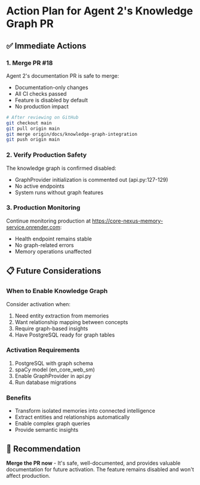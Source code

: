 # Action Plan for Agent 2's Knowledge Graph PR

## ✅ Immediate Actions

### 1. **Merge PR #18**
Agent 2's documentation PR is safe to merge:
- Documentation-only changes
- All CI checks passed
- Feature is disabled by default
- No production impact

```bash
# After reviewing on GitHub
git checkout main
git pull origin main
git merge origin/docs/knowledge-graph-integration
git push origin main
```

### 2. **Verify Production Safety**
The knowledge graph is confirmed disabled:
- GraphProvider initialization is commented out (api.py:127-129)
- No active endpoints
- System runs without graph features

### 3. **Production Monitoring**
Continue monitoring production at https://core-nexus-memory-service.onrender.com:
- Health endpoint remains stable
- No graph-related errors
- Memory operations unaffected

## 📋 Future Considerations

### When to Enable Knowledge Graph
Consider activation when:
1. Need entity extraction from memories
2. Want relationship mapping between concepts
3. Require graph-based insights
4. Have PostgreSQL ready for graph tables

### Activation Requirements
1. PostgreSQL with graph schema
2. spaCy model (en_core_web_sm)
3. Enable GraphProvider in api.py
4. Run database migrations

### Benefits
- Transform isolated memories into connected intelligence
- Extract entities and relationships automatically
- Enable complex graph queries
- Provide semantic insights

## 🎯 Recommendation

**Merge the PR now** - It's safe, well-documented, and provides valuable documentation for future activation. The feature remains disabled and won't affect production.